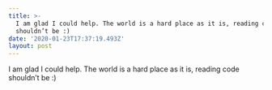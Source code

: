 ```yaml
---
title: >-
  I am glad I could help. The world is a hard place as it is, reading code
  shouldn’t be :)
date: '2020-01-23T17:37:19.493Z'
layout: post
---
```

I am glad I could help. The world is a hard place as it is, reading code shouldn’t be :)
